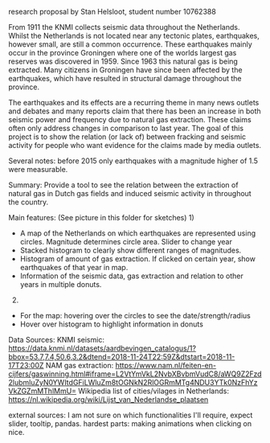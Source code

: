 research proposal by Stan Helsloot, student number 10762388

From 1911 the KNMI collects seismic data throughout the Netherlands.
Whilst the Netherlands is not located near any tectonic plates, earthquakes,
however small, are still a common occurrence. These earthquakes mainly occur
in the province Groningen where one of the worlds largest gas reserves
was discovered in 1959. Since 1963 this natural gas is being extracted.
Many citizens in Groningen have since been affected by the earthquakes,
which have resulted in structural damage throughout the province.

The earthquakes and its effects are a recurring theme in many news
outlets and debates and many reports claim that there has been an increase
in both seismic power and frequency due to natural gas extraction.
These claims often only address changes in comparison to last year.
The goal of this project is to show the relation (or lack of) between fracking
and seismic activity for people who want evidence for the claims made by
media outlets.

Several notes: before 2015 only earthquakes with a magnitude higher of
1.5 were measurable.

Summary:
Provide a tool to see the relation between the extraction of natural gas
in Dutch gas fields and induced seismic activity in throughout the country.

Main features:
(See picture in this folder for sketches)
1)
- A map of the Netherlands on which earthquakes are represented using circles.
  Magnitude determines circle area.
  Slider to change year
- Stacked histogram to clearly show different ranges of magnitudes.
- Histogram of amount of gas extraction. If clicked on certain year,
  show earthquakes of that year in map.
- Information of the seismic data, gas extraction and relation to other years
  in multiple donuts.

2)
- For the map: hovering over the circles to see the date/strength/radius
- Hover over histogram to highlight information in donuts

Data Sources:
KNMI seismic: https://data.knmi.nl/datasets/aardbevingen_catalogus/1?bbox=53.7,7.4,50.6,3.2&dtend=2018-11-24T22:59Z&dtstart=2018-11-17T23:00Z
NAM gas extraction: https://www.nam.nl/feiten-en-cijfers/gaswinning.html#iframe=L2VtYmVkL2NvbXBvbmVudC8/aWQ9Z2Fzd2lubmluZyN0YWItdGFiLWluZm8tOGNkN2RlOGRmMTg4NDU3YTk0NzFhYzVkZGZmMThlMmU=
Wikipedia list of cities/vilages in Netherlands: https://nl.wikipedia.org/wiki/Lijst_van_Nederlandse_plaatsen

external sources: I am not sure on which functionalities I'll require, expect slider, tooltip, pandas.
hardest parts: making animations when clicking on nice.
